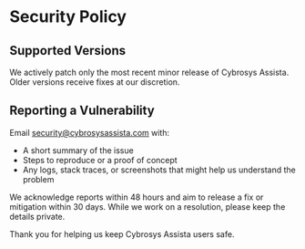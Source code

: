 # Security Policy

## Supported Versions

We actively patch only the most recent minor release of Cybrosys Assista. Older versions receive fixes at our discretion.

## Reporting a Vulnerability

Email security@cybrosysassista.com with:

- A short summary of the issue
- Steps to reproduce or a proof of concept
- Any logs, stack traces, or screenshots that might help us understand the problem

We acknowledge reports within 48 hours and aim to release a fix or mitigation within 30 days. While we work on a resolution, please keep the details private.

Thank you for helping us keep Cybrosys Assista users safe.

